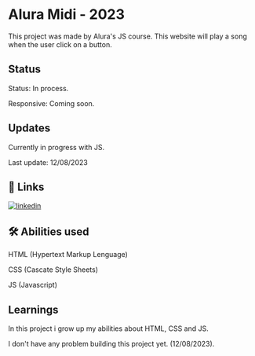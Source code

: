 
# Alura Midi - 2023

This project was made by Alura's JS course. This website will play a song when the user click on a button.
## Status

Status: In process.

Responsive: Coming soon.

## Updates

Currently in progress with JS.

Last update: 12/08/2023
## 🔗 Links
[![linkedin](https://img.shields.io/badge/linkedin-0A66C2?style=for-the-badge&logo=linkedin&logoColor=white)](https://www.linkedin.com/in/wesllen-do-carmo-ara%C3%BAjo-0b1115276/)


## 🛠 Abilities used
HTML (Hypertext Markup Lenguage)

CSS (Cascate Style Sheets)

JS (Javascript)
## Learnings

In this project i grow up my abilities about HTML, CSS and JS.

I don't have any problem building this project yet. (12/08/2023).



